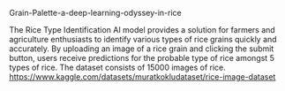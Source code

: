 Grain-Palette-a-deep-learning-odyssey-in-rice

The Rice Type Identification AI model provides a solution for farmers and agriculture enthusiasts to identify various types of rice grains quickly and accurately. By uploading an image of a rice grain and clicking the submit button, users receive predictions for the probable type of rice amongst 5 types of rice. The dataset consists of 15000 images of rice. https://www.kaggle.com/datasets/muratkokludataset/rice-image-dataset
